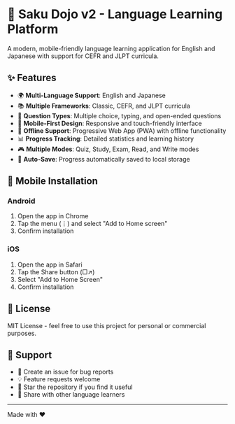 # 🎌 Saku Dojo v2 - Language Learning Platform

A modern, mobile-friendly language learning application for English and Japanese with support for CEFR and JLPT curricula.

## ✨ Features

- 🌍 **Multi-Language Support**: English and Japanese
- 📚 **Multiple Frameworks**: Classic, CEFR, and JLPT curricula
- 🎯 **Question Types**: Multiple choice, typing, and open-ended questions
- 📱 **Mobile-First Design**: Responsive and touch-friendly interface
- 💾 **Offline Support**: Progressive Web App (PWA) with offline functionality
- 📊 **Progress Tracking**: Detailed statistics and learning history
- 🎮 **Multiple Modes**: Quiz, Study, Exam, Read, and Write modes
- 🔄 **Auto-Save**: Progress automatically saved to local storage

## 📱 Mobile Installation

### Android
1. Open the app in Chrome
2. Tap the menu (⋮) and select "Add to Home screen"
3. Confirm installation

### iOS
1. Open the app in Safari
2. Tap the Share button (□↗)
3. Select "Add to Home Screen"
4. Confirm installation

## 📄 License

MIT License - feel free to use this project for personal or commercial purposes.

## 🤝 Support

- 📧 Create an issue for bug reports
- 💡 Feature requests welcome
- 🌟 Star the repository if you find it useful
- 🔄 Share with other language learners

---

Made with ❤️
